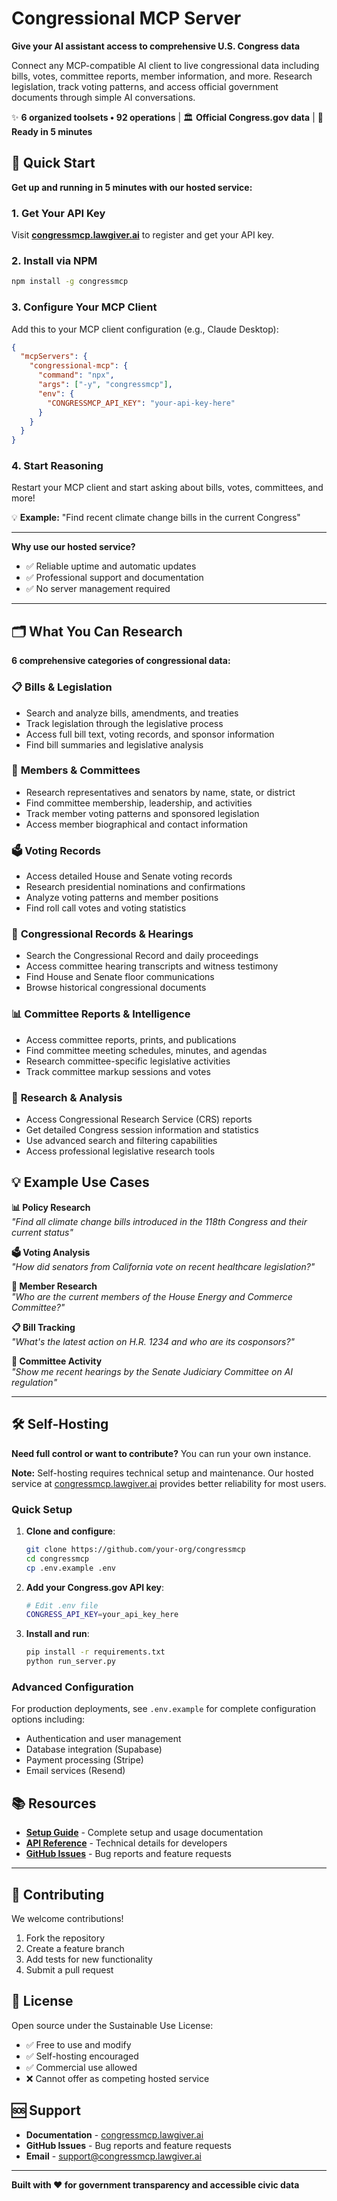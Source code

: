 # Congressional MCP Server

**Give your AI assistant access to comprehensive U.S. Congress data**

Connect any MCP-compatible AI client to live congressional data including bills, votes, committee reports, member information, and more. Research legislation, track voting patterns, and access official government documents through simple AI conversations.

✨ **6 organized toolsets • 92 operations** | 🏛️ **Official Congress.gov data** | 🚀 **Ready in 5 minutes**

## 🚀 Quick Start

**Get up and running in 5 minutes with our hosted service:**

### 1. Get Your API Key
Visit **[congressmcp.lawgiver.ai](https://congressmcp.lawgiver.ai)** to register and get your API key.

### 2. Install via NPM
```bash
npm install -g congressmcp
```

### 3. Configure Your MCP Client
Add this to your MCP client configuration (e.g., Claude Desktop):

```json
{
  "mcpServers": {
    "congressional-mcp": {
      "command": "npx",
      "args": ["-y", "congressmcp"],
      "env": {
        "CONGRESSMCP_API_KEY": "your-api-key-here"
      }
    }
  }
}
```

### 4. Start Reasoning
Restart your MCP client and start asking about bills, votes, committees, and more!

💡 **Example:** "Find recent climate change bills in the current Congress"

---

**Why use our hosted service?**
- ✅ Reliable uptime and automatic updates
- ✅ Professional support and documentation  
- ✅ No server management required

---

## 🗂️ What You Can Research

**6 comprehensive categories of congressional data:**

### 📋 **Bills & Legislation**
- Search and analyze bills, amendments, and treaties
- Track legislation through the legislative process  
- Access full bill text, voting records, and sponsor information
- Find bill summaries and legislative analysis

### 👥 **Members & Committees**
- Research representatives and senators by name, state, or district
- Find committee membership, leadership, and activities
- Track member voting patterns and sponsored legislation
- Access member biographical and contact information

### 🗳️ **Voting Records**
- Access detailed House and Senate voting records
- Research presidential nominations and confirmations
- Analyze voting patterns and member positions
- Find roll call votes and voting statistics

### 📰 **Congressional Records & Hearings**
- Search the Congressional Record and daily proceedings
- Access committee hearing transcripts and witness testimony
- Find House and Senate floor communications
- Browse historical congressional documents

### 📊 **Committee Reports & Intelligence**
- Access committee reports, prints, and publications
- Find committee meeting schedules, minutes, and agendas  
- Research committee-specific legislative activities
- Track committee markup sessions and votes

### 🔬 **Research & Analysis**
- Access Congressional Research Service (CRS) reports
- Get detailed Congress session information and statistics
- Use advanced search and filtering capabilities
- Access professional legislative research tools

## 💡 Example Use Cases

**📊 Policy Research**  
*"Find all climate change bills introduced in the 118th Congress and their current status"*

**🗳️ Voting Analysis**  
*"How did senators from California vote on recent healthcare legislation?"*

**👥 Member Research**  
*"Who are the current members of the House Energy and Commerce Committee?"*

**📋 Bill Tracking**  
*"What's the latest action on H.R. 1234 and who are its cosponsors?"*

**📰 Committee Activity**  
*"Show me recent hearings by the Senate Judiciary Committee on AI regulation"*

---

## 🛠️ Self-Hosting

**Need full control or want to contribute?** You can run your own instance.

**Note:** Self-hosting requires technical setup and maintenance. Our hosted service at [congressmcp.lawgiver.ai](https://congressmcp.lawgiver.ai) provides better reliability for most users.

### Quick Setup

1. **Clone and configure**:
   ```bash
   git clone https://github.com/your-org/congressmcp
   cd congressmcp
   cp .env.example .env
   ```

2. **Add your Congress.gov API key**:
   ```bash
   # Edit .env file
   CONGRESS_API_KEY=your_api_key_here
   ```

3. **Install and run**:
   ```bash
   pip install -r requirements.txt
   python run_server.py
   ```

### Advanced Configuration

For production deployments, see `.env.example` for complete configuration options including:
- Authentication and user management
- Database integration (Supabase)
- Payment processing (Stripe)  
- Email services (Resend)

## 📚 Resources

- **[Setup Guide](https://congressmcp.lawgiver.ai)** - Complete setup and usage documentation
- **[API Reference](./documentation/)** - Technical details for developers
- **[GitHub Issues](https://github.com/your-org/congressmcp/issues)** - Bug reports and feature requests

---

## 🤝 Contributing

We welcome contributions!

1. Fork the repository
2. Create a feature branch  
3. Add tests for new functionality
4. Submit a pull request

## 📄 License

Open source under the Sustainable Use License:
- ✅ Free to use and modify
- ✅ Self-hosting encouraged
- ✅ Commercial use allowed
- ❌ Cannot offer as competing hosted service

## 🆘 Support

- **Documentation** - [congressmcp.lawgiver.ai](https://congressmcp.lawgiver.ai)
- **GitHub Issues** - Bug reports and feature requests  
- **Email** - support@congressmcp.lawgiver.ai

---

**Built with ❤️ for government transparency and accessible civic data**
